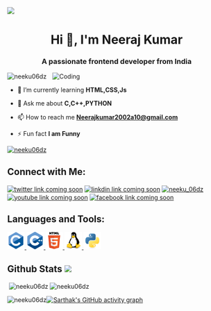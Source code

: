 
<img src="https://i.pinimg.com/originals/fe/18/23/fe182374f1ac30bd80dfae7f3768334b.gif">
<h1 align="center">Hi 👋, I'm Neeraj Kumar</h1>
<h3 align="center">A passionate frontend developer from India</h3>
<img align="right" alt="Coding" width="400" src="https://c.tenor.com/NOYF3f82b_gAAAAC/programmer.gif">

<p align="left"> <img src="https://komarev.com/ghpvc/?username=neeku06dz&label=Profile%20views&color=0e75b6&style=flat" alt="neeku06dz" /> </p>


- 🌱 I’m currently learning **HTML,CSS,Js**

- 💬 Ask me about **C,C++,PYTHON**

- 📫 How to reach me **Neerajkumar2002a10@gmail.com**

- ⚡ Fun fact **I am Funny**

<!------ trophy ------>
<p align="left"> <a href="https://github.com/ryo-ma/github-profile-trophy"><img src="https://github-profile-trophy.vercel.app/?username=neeku06dz" alt="neeku06dz" /></a></p>

<!------ connect with me ------>
## Connect with Me:

<p align="left">
    <!-- twitter -->
    <a href="" target="_blank"><img align="center" src="https://i.pinimg.com/originals/b3/8a/c2/b38ac2d567491af5549b808af94e1175.gif" alt="twitter link coming soon" width="40" /></a>
    <!-- linkdin -->
    <a href="" target="_blank"><img align="center" src="https://i.pinimg.com/originals/b3/24/ed/b324ed61cd202a65dc75f04a7577d032.gif" alt="linkdin link coming soon" width="40" /></a>
    <!-- instagram -->
    <a href="https://instagram.com/neeku_06dz" target="_blank"><img align="center" src="https://i.pinimg.com/originals/eb/52/ce/eb52ced4439b985bf6a415384b1733ba.gif" alt="neeku_06dz" width="40" /></a>
    <!-- youtube -->
    <a href="" target="_blank"><img align="center" src="https://i.pinimg.com/originals/e6/3a/49/e63a49c4c2a61e438c37678f42186878.gif" alt="youtube link coming soon" width="40" /></a>
    <!-- facebook -->
    <a href="" target="_blank"><img align="center" src="https://i.pinimg.com/originals/09/9a/8a/099a8a5d477001a024a19362ba91ae2e.gif" alt="facebook link coming soon" width="40" /></a>
</p>

<!-- Languages and Tools -->
## Languages and Tools:
<p align="left"> <a href="https://www.cprogramming.com/" target="_blank" rel="noreferrer"> <img src="https://raw.githubusercontent.com/devicons/devicon/master/icons/c/c-original.svg" alt="c" width="40" height="40"/> </a> <a href="https://www.w3schools.com/cpp/" target="_blank" rel="noreferrer"> <img src="https://raw.githubusercontent.com/devicons/devicon/master/icons/cplusplus/cplusplus-original.svg" alt="cplusplus" width="40" height="40"/> </a> <a href="https://www.w3.org/html/" target="_blank" rel="noreferrer"> <img src="https://raw.githubusercontent.com/devicons/devicon/master/icons/html5/html5-original-wordmark.svg" alt="html5" width="40" height="40"/> </a> <a href="https://www.linux.org/" target="_blank" rel="noreferrer"> <img src="https://raw.githubusercontent.com/devicons/devicon/master/icons/linux/linux-original.svg" alt="linux" width="40" height="40"/> </a> <a href="https://www.python.org" target="_blank" rel="noreferrer"> <img src="https://raw.githubusercontent.com/devicons/devicon/master/icons/python/python-original.svg" alt="python" width="40" height="40"/> </a></p>

<!-- girhub stats -->
## Github Stats <img src = "https://i.pinimg.com/originals/65/c4/f4/65c4f452571be1261e9c623f7da488ac.gif" width = 24px>
<p>&nbsp;<img align="center" src="https://github-readme-stats.vercel.app/api?username=neeku06dz&show_icons=true&locale=en&theme=tokyonight" alt="neeku06dz">
<img align="center" src="https://github-readme-streak-stats.herokuapp.com/?user=neeku06dz&&theme=tokyonight" alt="neeku06dz"></p>

<!-- most use Languages -->
<p><img align="left" src="https://github-readme-stats.vercel.app/api/top-langs?username=neeku06dz&show_icons=true&locale=en&layout=compact&theme=tokyonight" alt="neeku06dz"></p>

<!-- graph -->
[![Sarthak's GitHub activity graph](https://activity-graph.herokuapp.com/graph?username=neeku06dz&&theme=xcode)](https://github.com/neeku06dz)
